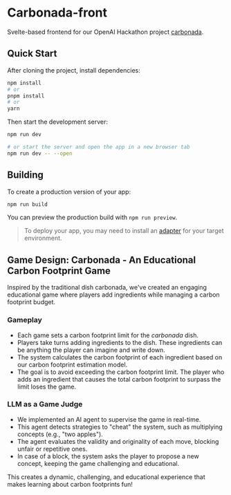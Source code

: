 # Carbonada-front

Svelte-based frontend for our OpenAI Hackathon project [carbonada](https://github.com/aastroza/carbonada).


## Quick Start

After cloning the project, install dependencies:

```bash
npm install
# or
pnpm install
# or
yarn
```

Then start the development server:

```bash
npm run dev

# or start the server and open the app in a new browser tab
npm run dev -- --open
```

## Building

To create a production version of your app:

```bash
npm run build
```

You can preview the production build with `npm run preview`.

> To deploy your app, you may need to install an [adapter](https://kit.svelte.dev/docs/adapters) for your target environment.


## Game Design: Carbonada - An Educational Carbon Footprint Game

Inspired by the traditional dish carbonada, we've created an engaging educational game where players add ingredients while managing a carbon footprint budget.

### Gameplay

- Each game sets a carbon footprint limit for the *carbonada* dish.
- Players take turns adding ingredients to the dish. These ingredients can be anything the player can imagine and write down.
- The system calculates the carbon footprint of each ingredient based on our carbon footprint estimation model.
- The goal is to avoid exceeding the carbon footprint limit. The player who adds an ingredient that causes the total carbon footprint to surpass the limit loses the game.

### LLM as a Game Judge

- We implemented an AI agent to supervise the game in real-time.
- This agent detects strategies to "cheat" the system, such as multiplying concepts (e.g., "two apples").
- The agent evaluates the validity and originality of each move, blocking unfair or repetitive ones.
- In case of a block, the system asks the player to propose a new concept, keeping the game challenging and educational.

This creates a dynamic, challenging, and educational experience that makes learning about carbon footprints fun!